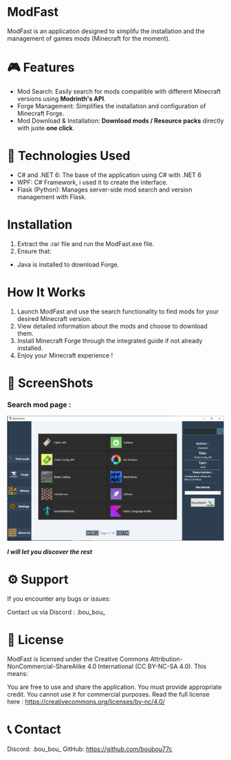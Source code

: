 
# ModFast

ModFast is an application designed to simplifu the installation and the management of games mods (Minecraft for the moment).


# 🎮 Features

- Mod Search: Easily search for mods compatible with different Minecraft versions using __Modrinth's API__.
- Forge Management: Simplifies the installation and configuration of Minecraft Forge.
- Mod Download & Installation: __Download mods / Resource packs__ directly with juste __one click__.

# 🔧 Technologies Used
- C# and .NET 6: The base of the application using C# with .NET 6
- WPF: C# Framework, i used it to create the interface.
- Flask (Python): Manages server-side mod search and version management with Flask.

# Installation
1. Extract the .rar file and run the ModFast.exe file.
2. Ensure that:
- Java is installed to download Forge.

# How It Works
1. Launch ModFast and use the search functionality to find mods for your desired Minecraft version.
2. View detailed information about the mods and choose to download them.
3. Install Minecraft Forge through the integrated guide if not already installed.
4. Enjoy your Minecraft experience !

# 📸 ScreenShots

### Search mod page :
![App Screenshot](Screenshot/Mainmenu.png)

__*I will let you discover the rest*__

# ⚙ Support 
If you encounter any bugs or issues:

Contact us via Discord : .bou_bou_

# 📄 License
ModFast is licensed under the Creative Commons Attribution-NonCommercial-ShareAlike 4.0 International (CC BY-NC-SA 4.0).
This means:

You are free to use and share the application.
You must provide appropriate credit.
You cannot use it for commercial purposes.
Read the full license here : https://creativecommons.org/licenses/by-nc/4.0/

# 📞 Contact
Discord: .bou_bou_
GitHub: https://github.com/boubou77c

 
